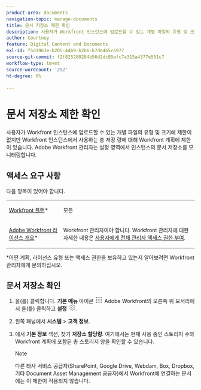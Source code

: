 ```yaml
---
product-area: documents
navigation-topic: manage-documents
title: 문서 저장소 제한 확인
description: 사용자가 Workfront 인스턴스에 업로드할 수 있는 개별 파일의 유형 및 크기에 제한이 없지만 Workfront 인스턴스에서 사용하는 총 저장 량에 대해 Workfront 계획에 제한이 있습니다. Adobe Workfront 관리자는 설정 영역에서 인스턴스의 문서 저장소를 모니터링합니다.
author: Courtney
feature: Digital Content and Documents
exl-id: f5d1963e-b205-44b9-b2b6-b7de465c6977
source-git-commit: f2f825280204b56d2dc85efc7a315a4377e551c7
workflow-type: tm+mt
source-wordcount: '252'
ht-degree: 0%

---
```


# 문서 저장소 제한 확인

사용자가 Workfront 인스턴스에 업로드할 수 있는 개별 파일의 유형 및 크기에 제한이 없지만 Workfront 인스턴스에서 사용하는 총 저장 량에 대해 Workfront 계획에 제한이 있습니다. Adobe Workfront 관리자는 설정 영역에서 인스턴스의 문서 저장소를 모니터링합니다.

## 액세스 요구 사항

다음 항목이 있어야 합니다.

<table style="table-layout:auto"> 
 <col> 
 <col> 
 <tbody> 
  <tr data-mc-conditions=""> 
   <td role="rowheader"><a href="https://www.workfront.com/plans" target="_blank">Workfront 플랜</a>*</td> 
   <td> <p>모든</p> </td> 
  </tr> 
  <tr> 
   <td role="rowheader"><a href="../../administration-and-setup/add-users/access-levels-and-object-permissions/wf-licenses.md" class="MCXref xref">Adobe Workfront 라이선스 개요</a>*</td> 
   <td> <p>Workfront 관리자여야 합니다. Workfront 관리자에 대한 자세한 내용은 <a href="../../administration-and-setup/add-users/configure-and-grant-access/grant-a-user-full-administrative-access.md" class="MCXref xref">사용자에게 전체 관리자 액세스 권한 부여</a>.</p> </td> 
  </tr> 
 </tbody> 
</table>

&#42;어떤 계획, 라이선스 유형 또는 액세스 권한을 보유하고 있는지 알아보려면 Workfront 관리자에게 문의하십시오.

## 문서 저장소 확인

1. 을(를) 클릭합니다. **기본 메뉴** 아이콘 ![](assets/main-menu-icon.png) Adobe Workfront의 오른쪽 위 모서리에서 을(를) 클릭하고 **설정** ![](assets/gear-icon-settings.png).
1. 왼쪽 패널에서 **시스템** > **고객 정보**.
1. 에서 **기본 정보** 섹션, 찾기 **저장소 할당량**. 여기에서는 현재 사용 중인 스토리지 수와 Workfront 계획에 포함된 총 스토리지 양을 확인할 수 있습니다.

   >[!NOTE]
   >
   >다른 타사 서비스 공급자(SharePoint, Google Drive, Webdam, Box, Dropbox, 기타 Document Asset Management 공급자)에서 Workfront에 연결하는 문서에는 이 제한이 적용되지 않습니다.
